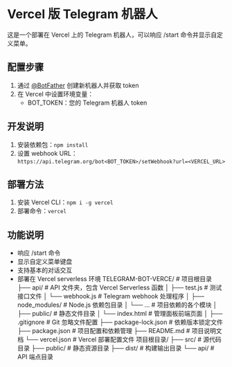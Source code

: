# Vercel 版 Telegram 机器人

这是一个部署在 Vercel 上的 Telegram 机器人，可以响应 /start 命令并显示自定义菜单。

## 配置步骤

1. 通过 [@BotFather](https://t.me/botfather) 创建新机器人并获取 token
2. 在 Vercel 中设置环境变量：
   - BOT_TOKEN：您的 Telegram 机器人 token

## 开发说明

1. 安装依赖包：`npm install`
2. 设置 webhook URL：`https://api.telegram.org/bot<BOT_TOKEN>/setWebhook?url=<VERCEL_URL>`

## 部署方法

1. 安装 Vercel CLI：`npm i -g vercel`
2. 部署命令：`vercel`

## 功能说明

- 响应 /start 命令
- 显示自定义菜单键盘
- 支持基本的对话交互
- 部署在 Vercel serverless 环境
  TELEGRAM-BOT-VERCE/ # 项目根目录
  ├── api/ # API 文件夹，包含 Vercel Serverless 函数
  │ ├── test.js # 测试接口文件
  │ └── webhook.js # Telegram webhook 处理程序
  │
  ├── node_modules/ # Node.js 依赖包目录
  │ └── ... # 项目依赖的各个模块
  │
  ├── public/ # 静态文件目录
  │ └── index.html # 管理面板前端页面
  │
  ├── .gitignore # Git 忽略文件配置
  ├── package-lock.json # 依赖版本锁定文件
  ├── package.json # 项目配置和依赖管理
  ├── README.md # 项目说明文档
  └── vercel.json # Vercel 部署配置文件
  项目根目录/
  ├── src/ # 源代码目录
  ├── public/ # 静态资源目录
  ├── dist/ # 构建输出目录
  └── api/ # API 端点目录
